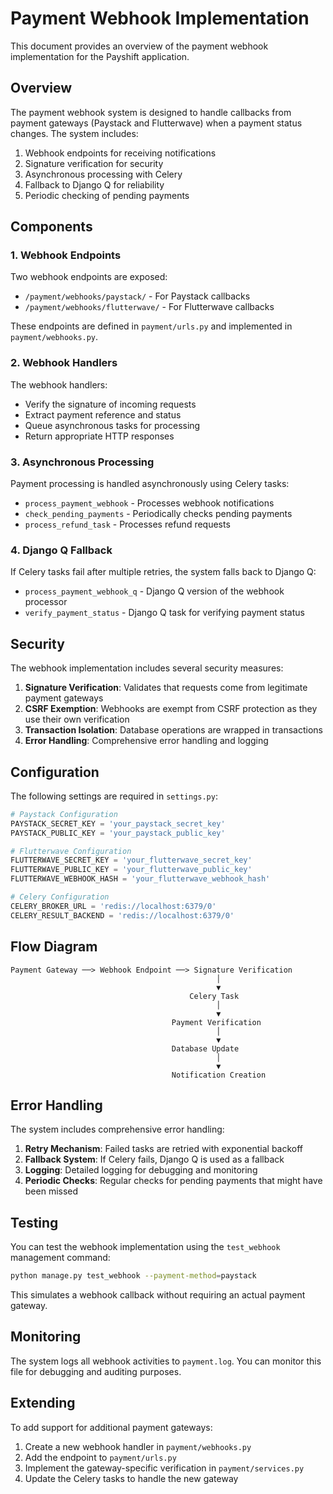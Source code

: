 # Payment Webhook Implementation

This document provides an overview of the payment webhook implementation for the Payshift application.

## Overview

The payment webhook system is designed to handle callbacks from payment gateways (Paystack and Flutterwave) when a payment status changes. The system includes:

1. Webhook endpoints for receiving notifications
2. Signature verification for security
3. Asynchronous processing with Celery
4. Fallback to Django Q for reliability
5. Periodic checking of pending payments

## Components

### 1. Webhook Endpoints

Two webhook endpoints are exposed:

- `/payment/webhooks/paystack/` - For Paystack callbacks
- `/payment/webhooks/flutterwave/` - For Flutterwave callbacks

These endpoints are defined in `payment/urls.py` and implemented in `payment/webhooks.py`.

### 2. Webhook Handlers

The webhook handlers:

- Verify the signature of incoming requests
- Extract payment reference and status
- Queue asynchronous tasks for processing
- Return appropriate HTTP responses

### 3. Asynchronous Processing

Payment processing is handled asynchronously using Celery tasks:

- `process_payment_webhook` - Processes webhook notifications
- `check_pending_payments` - Periodically checks pending payments
- `process_refund_task` - Processes refund requests

### 4. Django Q Fallback

If Celery tasks fail after multiple retries, the system falls back to Django Q:

- `process_payment_webhook_q` - Django Q version of the webhook processor
- `verify_payment_status` - Django Q task for verifying payment status

## Security

The webhook implementation includes several security measures:

1. **Signature Verification**: Validates that requests come from legitimate payment gateways
2. **CSRF Exemption**: Webhooks are exempt from CSRF protection as they use their own verification
3. **Transaction Isolation**: Database operations are wrapped in transactions
4. **Error Handling**: Comprehensive error handling and logging

## Configuration

The following settings are required in `settings.py`:

```python
# Paystack Configuration
PAYSTACK_SECRET_KEY = 'your_paystack_secret_key'
PAYSTACK_PUBLIC_KEY = 'your_paystack_public_key'

# Flutterwave Configuration
FLUTTERWAVE_SECRET_KEY = 'your_flutterwave_secret_key'
FLUTTERWAVE_PUBLIC_KEY = 'your_flutterwave_public_key'
FLUTTERWAVE_WEBHOOK_HASH = 'your_flutterwave_webhook_hash'

# Celery Configuration
CELERY_BROKER_URL = 'redis://localhost:6379/0'
CELERY_RESULT_BACKEND = 'redis://localhost:6379/0'
```

## Flow Diagram

```
Payment Gateway ──> Webhook Endpoint ──> Signature Verification
                                              │
                                              ▼
                                        Celery Task
                                              │
                                              ▼
                                    Payment Verification
                                              │
                                              ▼
                                    Database Update
                                              │
                                              ▼
                                    Notification Creation
```

## Error Handling

The system includes comprehensive error handling:

1. **Retry Mechanism**: Failed tasks are retried with exponential backoff
2. **Fallback System**: If Celery fails, Django Q is used as a fallback
3. **Logging**: Detailed logging for debugging and monitoring
4. **Periodic Checks**: Regular checks for pending payments that might have been missed

## Testing

You can test the webhook implementation using the `test_webhook` management command:

```bash
python manage.py test_webhook --payment-method=paystack
```

This simulates a webhook callback without requiring an actual payment gateway.

## Monitoring

The system logs all webhook activities to `payment.log`. You can monitor this file for debugging and auditing purposes.

## Extending

To add support for additional payment gateways:

1. Create a new webhook handler in `payment/webhooks.py`
2. Add the endpoint to `payment/urls.py`
3. Implement the gateway-specific verification in `payment/services.py`
4. Update the Celery tasks to handle the new gateway
